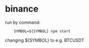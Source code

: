 # binance

run by command:
```
    SYMBOL=${SYMBOL} npm start
```
changing ${SYMBOL} to e.g. BTCUSDT
